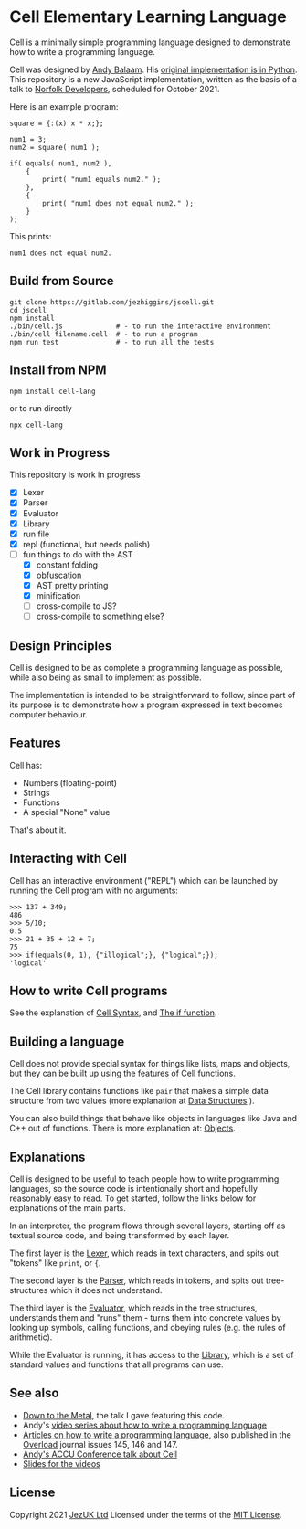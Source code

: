 # Cell Elementary Learning Language

Cell is a minimally simple programming language designed to demonstrate how to write a programming language. 

Cell was designed by [Andy Balaam](http://www.artificialworlds.net/). His [original implementation is in Python](https://gitlab.com/cell_lang/cell). This repository is a new JavaScript implementation, written as the basis of a talk to [Norfolk Developers](https://www.meetup.com/Norfolk-Developers-NorDev/), scheduled for October 2021. 

Here is an example program:

```
square = {:(x) x * x;};

num1 = 3;
num2 = square( num1 );

if( equals( num1, num2 ),
    {
        print( "num1 equals num2." );
    },
    {
        print( "num1 does not equal num2." );
    }
);
```

This prints:

```
num1 does not equal num2.
```

## Build from Source

```
git clone https://gitlab.com/jezhiggins/jscell.git
cd jscell
npm install
./bin/cell.js             # - to run the interactive environment
./bin/cell filename.cell  # - to run a program
npm run test              # - to run all the tests
```

## Install from NPM

```
npm install cell-lang
```
or to run directly
```
npx cell-lang
```


## Work in Progress

This repository is work in progress

- [x] Lexer
- [x] Parser
- [x] Evaluator
- [x] Library
- [x] run file
- [x] repl (functional, but needs polish)
- [ ] fun things to do with the AST
    - [x] constant folding
    - [x] obfuscation
    - [x] AST pretty printing
    - [x] minification
    - [ ] cross-compile to JS?
    - [ ] cross-compile to something else?

## Design Principles

Cell is designed to be as complete a programming language as possible, while
also being as small to implement as possible.

The implementation is intended to be straightforward to follow,
since part of its purpose is to demonstrate how a program expressed in text 
becomes computer behaviour.

## Features

Cell has:

* Numbers (floating-point)
* Strings
* Functions
* A special "None" value

That's about it.

## Interacting with Cell

Cell has an interactive environment ("REPL") which can be launched by running
the Cell program with no arguments:

```
>>> 137 + 349;
486
>>> 5/10;
0.5
>>> 21 + 35 + 12 + 7;
75
>>> if(equals(0, 1), {"illogical";}, {"logical";});
'logical'
```

## How to write Cell programs

See the explanation of [Cell Syntax](./docs/syntax.md), and [The if function](./docs/if.md).

## Building a language

Cell does not provide special syntax for things like lists, maps and
objects, but they can be built up using the features of Cell functions.

The Cell library contains functions like `pair` that makes a simple data
structure from two values (more explanation at
[Data Structures](./docs/data_structures.md) ).

You can also build things that behave like objects in languages like Java and
C++ out of functions.  There is more explanation at: [Objects](./docs/objects.md).

## Explanations

Cell is designed to be useful to teach people how to write programming
languages, so the source code is intentionally short and hopefully reasonably
easy to read.  To get started, follow the links below for explanations of the
main parts.

In an interpreter, the program flows through several layers, starting off as
textual source code, and being transformed by each layer.

The first layer is the [Lexer](./docs/lexing.md), which reads in text characters, and
spits out "tokens" like `print`, or `{`.

The second layer is the [Parser](./docs/parsing.md), which reads in tokens, and spits
out tree-structures which it does not understand.

The third layer is the [Evaluator](./docs/evaluation.md), which reads in the tree
structures, understands them and "runs" them - turns them into concrete values
by looking up symbols, calling functions, and obeying rules (e.g. the rules of
arithmetic).

While the Evaluator is running, it has access to the [Library](./docs/library.md),
which is a set of standard values and functions that all programs can use.

## See also

* [Down to the Metal](https://www.jezuk.co.uk/blog/2021/10/down-to-the-metal.html), the talk I gave featuring this code.
* Andy's [video series about how to write a programming language](https://www.youtube.com/watch?v=TG0qRDrUPpA&list=PLgyU3jNA6VjT3FW83eHqryNcqd6fsvdrv)
* [Articles on how to write a programming language](https://github.com/andybalaam/articles-how-to-write-a-programming-language/), also published in the [Overload](https://accu.org/index.php/journals/c78/) journal issues 145, 146 and 147.
* [Andy's ACCU Conference talk about Cell](https://www.youtube.com/watch?v=82-XjMzKaC8)
* [Slides for the videos](https://github.com/andybalaam/videos-writing-cell)

## License

Copyright 2021 [JezUK Ltd](https://www.jezuk.co.uk/)
Licensed under the terms of the [MIT License](LICENSE).

